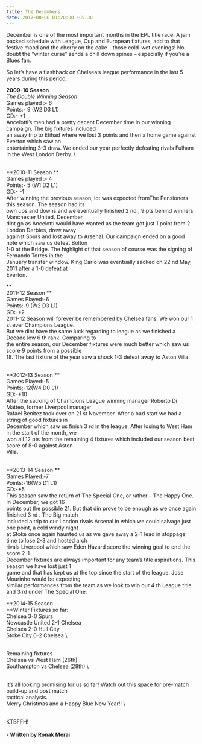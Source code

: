```yaml
---
title: The Decembers
date: 2017-08-06 01:20:00 +05:30
---
```


December is one of the most important months in the EPL title race. A jam packed schedule with League, Cup and European fixtures, add to that festive mood and the cherry on the cake – those cold-wet evenings! No doubt the “winter curse” sends a chill down spines – especially if you’re a Blues fan.

So let’s have a flashback on Chelsea’s league performance in the last 5 years during this period.

**2009-10 Season**\
*The Double Winning Season*\
Games played :- 6
\
Points:- 9 (W2 D3 L1)
\
GD:- \+1
\
Ancelotti’s men had a pretty decent December time in our winning campaign. The big fixtures included
\
an away trip to Etihad where we lost 3 points and then a home game against Everton which saw an
\
entertaining 3-3 draw. We ended our year perfectly defeating rivals Fulham in the West London Derby.
\

\
**2010-11 Season
**\
Games played :- 4
\
Points:- 5 (W1 D2 L1)
\
GD:- -1
\
After winning the previous season, lot was expected fromThe Pensioners this season. The season had its
\
own ups and downs and we eventually finished 2 nd , 9 pts behind winners Manchester United. December
\
dint go as Ancelotti would have wanted as the team got just 1 point from 2 London Derbies, drew away
\
against Spurs and lost away to Arsenal. Our campaign ended on a good note which saw us defeat Bolton
\
1-0 at the Bridge. The highlight of that season of course was the signing of Fernando Torres in the
\
January transfer window. King Carlo was eventually sacked on 22 nd May, 2011 after a 1-0 defeat at
\
Everton.

**\
2011-12 Season
**\
Games Played:-6
\
Points:-9 (W2 D3 L1)
\
GD:-\+2
\
2011-12 Season will forever be remembered by Chelsea fans. We won our 1 st ever Champions League.
\
But we dint have the same luck regarding to league as we finished a Decade low 6 th rank. Comparing to
\
the entire season, our December fixtures were much better which saw us score 9 points from a possible
\
18\. The last fixture of the year saw a shock 1-3 defeat away to Aston Villa.

\
**2012-13 Season
**\
Games Played:-5
\
Points:-12(W4 D0 L1)
\
GD:-\+10
\
After the sacking of Champions League winning manager Roberto Di Matteo, former Liverpool manager
\
Rafael Benitez took over on 21 st November. After a bad start we had a string of good fixtures in
\
December which saw us finish 3 rd in the league. After losing to West Ham in the start of the month, we
\
won all 12 pts from the remaining 4 fixtures which included our season best score of 8-0 against Aston
\
Villa.

\
**2013-14 Season
**\
Games Played:-7
\
Points:-16(W5 D1 L1)
\
GD:-\+5
\
This season saw the return of The Special One, or rather – The Happy One. In December, we got 16
\
points out the possible 21. But that din prove to be enough as we once again finished 3 rd . The Big match
\
included a trip to our London rivals Arsenal in which we could salvage just one point, a cold windy night
\
at Stoke once again haunted us as we gave away a 2-1 lead in stoppage time to lose 2-3 and hosted arch
\
rivals Liverpool which saw Eden Hazard score the winning goal to end the score 2-1.
\
December fixtures are always important for any team’s title aspirations. This season we have lost just 1
\
game and that has kept us at the top since the start of the league. Jose Mourinho would be expecting
\
similar performances from the team as we look to win our 4 th League title and 3 rd under The Special One.

**2014-15 Season
\
**Winter Fixtures so far:
\
Chelsea 3-0 Spurs
\
Newcastle United 2-1 Chelsea
\
Chelsea 2-0 Hull City
\
Stoke City 0-2 Chelsea
\

\
Remaining fixtures
\
Chelsea vs West Ham (26th)
\
Southampton vs Chelsea (28th)
\

\
It’s all looking promising for us so far! Watch out this space for pre-match build-up and post match
\
tactical analysis.
\
Merry Christmas and a Happy Blue New Year!!
\

\
KTBFFH!
\
\
**- Written by Ronak Merai**